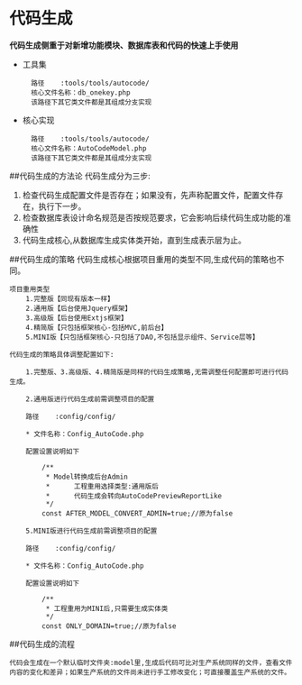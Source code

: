 # 代码生成

****代码生成侧重于对新增功能模块、数据库表和代码的快速上手使用****

* 工具集

        路径    :tools/tools/autocode/
        核心文件名称：db_onekey.php
        该路径下其它类文件都是其组成分支实现

* 核心实现

        路径    :tools/tools/autocode/
        核心文件名称：AutoCodeModel.php
        该路径下其它类文件都是其组成分支实现

##代码生成的方法论
代码生成分为三步:
1. 检查代码生成配置文件是否存在；如果没有，先声称配置文件，配置文件存在，执行下一步。
2. 检查数据库表设计命名规范是否按规范要求，它会影响后续代码生成功能的准确性
3. 代码生成核心,从数据库生成实体类开始，直到生成表示层为止。

##代码生成的策略
代码生成核心根据项目重用的类型不同,生成代码的策略也不同。

	项目重用类型
		1.完整版【同现有版本一样】
		2.通用版【后台使用Jquery框架】
		3.高级版【后台使用Extjs框架】
		4.精简版【只包括框架核心-包括MVC,前后台】
		5.MINI版【只包括框架核心-只包括了DAO,不包括显示组件、Service层等】

    代码生成的策略具体调整配置如下:

        1.完整版、3.高级版、4.精简版是同样的代码生成策略,无需调整任何配置即可进行代码生成。

        2.通用版进行代码生成前需调整项目的配置

        路径    :config/config/

        * 文件名称：Config_AutoCode.php

        配置设置说明如下

        	/**
        	 * Model转换成后台Admin
        	 * 		工程重用选择类型:通用版后
        	 * 		代码生成会转向AutoCodePreviewReportLike
        	 */
        	const AFTER_MODEL_CONVERT_ADMIN=true;//原为false

        5.MINI版进行代码生成前需调整项目的配置

        路径    :config/config/

        * 文件名称：Config_AutoCode.php

        配置设置说明如下

        	/**
        	 * 工程重用为MINI后,只需要生成实体类
        	 */
        	const ONLY_DOMAIN=true;//原为false




##代码生成的流程

    代码会生成在一个默认临时文件夹:model里,生成后代码可比对生产系统同样的文件，查看文件内容的变化和差异；如果生产系统的文件尚未进行手工修改变化；可直接覆盖生产系统的文件。











